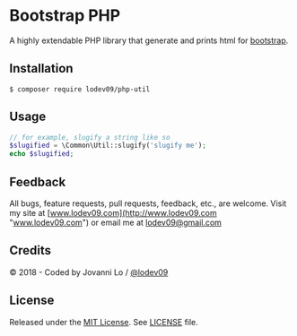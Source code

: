 Bootstrap PHP
============================

A highly extendable PHP library that generate and prints html for [bootstrap](http://getbootstrap.com/).

## Installation
```term
$ composer require lodev09/php-util
```

## Usage
```php
// for example, slugify a string like so
$slugified = \Common\Util::slugify('slugify me');
echo $slugified;
```

## Feedback
All bugs, feature requests, pull requests, feedback, etc., are welcome. Visit my site at [www.lodev09.com](http://www.lodev09.com "www.lodev09.com") or email me at [lodev09@gmail.com](mailto:lodev09@gmail.com)

## Credits
&copy; 2018 - Coded by Jovanni Lo / [@lodev09](http://twitter.com/lodev09)

## License
Released under the [MIT License](http://opensource.org/licenses/MIT).
See [LICENSE](LICENSE) file.
